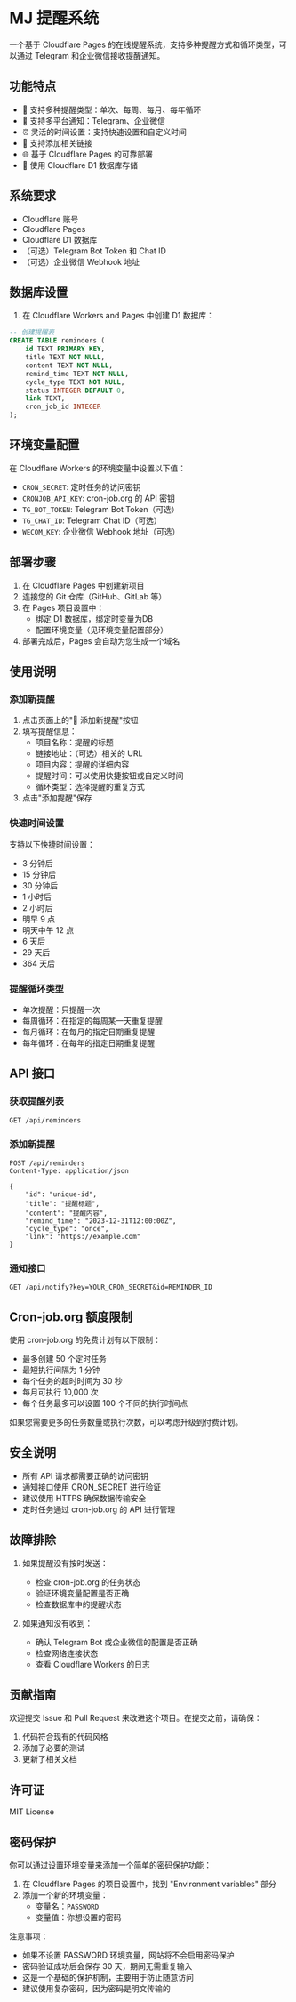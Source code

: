 # MJ 提醒系统

一个基于 Cloudflare Pages 的在线提醒系统，支持多种提醒方式和循环类型，可以通过 Telegram 和企业微信接收提醒通知。

## 功能特点

- 🔔 支持多种提醒类型：单次、每周、每月、每年循环
- 📱 支持多平台通知：Telegram、企业微信
- ⏰ 灵活的时间设置：支持快速设置和自定义时间
- 🔗 支持添加相关链接
- 🌐 基于 Cloudflare Pages 的可靠部署
- 💾 使用 Cloudflare D1 数据库存储

## 系统要求

- Cloudflare 账号
- Cloudflare Pages
- Cloudflare D1 数据库
- （可选）Telegram Bot Token 和 Chat ID
- （可选）企业微信 Webhook 地址

## 数据库设置

1. 在 Cloudflare Workers and Pages 中创建 D1 数据库：

```sql
-- 创建提醒表
CREATE TABLE reminders (
    id TEXT PRIMARY KEY,
    title TEXT NOT NULL,
    content TEXT NOT NULL,
    remind_time TEXT NOT NULL,
    cycle_type TEXT NOT NULL,
    status INTEGER DEFAULT 0,
    link TEXT,
    cron_job_id INTEGER
);
```

## 环境变量配置

在 Cloudflare Workers 的环境变量中设置以下值：

- `CRON_SECRET`: 定时任务的访问密钥
- `CRONJOB_API_KEY`: cron-job.org 的 API 密钥
- `TG_BOT_TOKEN`: Telegram Bot Token（可选）
- `TG_CHAT_ID`: Telegram Chat ID（可选）
- `WECOM_KEY`: 企业微信 Webhook 地址（可选）

## 部署步骤

1. 在 Cloudflare Pages 中创建新项目
2. 连接您的 Git 仓库（GitHub、GitLab 等）
3. 在 Pages 项目设置中：
   - 绑定 D1 数据库，绑定时变量为DB
   - 配置环境变量（见环境变量配置部分）
4. 部署完成后，Pages 会自动为您生成一个域名

## 使用说明

### 添加新提醒

1. 点击页面上的"📑 添加新提醒"按钮
2. 填写提醒信息：
   - 项目名称：提醒的标题
   - 链接地址：（可选）相关的 URL
   - 项目内容：提醒的详细内容
   - 提醒时间：可以使用快捷按钮或自定义时间
   - 循环类型：选择提醒的重复方式
3. 点击"添加提醒"保存

### 快速时间设置

支持以下快捷时间设置：

- 3 分钟后
- 15 分钟后
- 30 分钟后
- 1 小时后
- 2 小时后
- 明早 9 点
- 明天中午 12 点
- 6 天后
- 29 天后
- 364 天后

### 提醒循环类型

- 单次提醒：只提醒一次
- 每周循环：在指定的每周某一天重复提醒
- 每月循环：在每月的指定日期重复提醒
- 每年循环：在每年的指定日期重复提醒

## API 接口

### 获取提醒列表

```http
GET /api/reminders
```

### 添加新提醒

```http
POST /api/reminders
Content-Type: application/json

{
    "id": "unique-id",
    "title": "提醒标题",
    "content": "提醒内容",
    "remind_time": "2023-12-31T12:00:00Z",
    "cycle_type": "once",
    "link": "https://example.com"
}
```

### 通知接口

```http
GET /api/notify?key=YOUR_CRON_SECRET&id=REMINDER_ID
```

## Cron-job.org 额度限制

使用 cron-job.org 的免费计划有以下限制：

- 最多创建 50 个定时任务
- 最短执行间隔为 1 分钟
- 每个任务的超时时间为 30 秒
- 每月可执行 10,000 次
- 每个任务最多可以设置 100 个不同的执行时间点

如果您需要更多的任务数量或执行次数，可以考虑升级到付费计划。

## 安全说明

- 所有 API 请求都需要正确的访问密钥
- 通知接口使用 CRON_SECRET 进行验证
- 建议使用 HTTPS 确保数据传输安全
- 定时任务通过 cron-job.org 的 API 进行管理

## 故障排除

1. 如果提醒没有按时发送：

   - 检查 cron-job.org 的任务状态
   - 验证环境变量配置是否正确
   - 检查数据库中的提醒状态

2. 如果通知没有收到：
   - 确认 Telegram Bot 或企业微信的配置是否正确
   - 检查网络连接状态
   - 查看 Cloudflare Workers 的日志

## 贡献指南

欢迎提交 Issue 和 Pull Request 来改进这个项目。在提交之前，请确保：

1. 代码符合现有的代码风格
2. 添加了必要的测试
3. 更新了相关文档

## 许可证

MIT License

## 密码保护

你可以通过设置环境变量来添加一个简单的密码保护功能：

1. 在 Cloudflare Pages 的项目设置中，找到 "Environment variables" 部分
2. 添加一个新的环境变量：
   - 变量名：`PASSWORD`
   - 变量值：你想设置的密码

注意事项：
- 如果不设置 PASSWORD 环境变量，网站将不会启用密码保护
- 密码验证成功后会保存 30 天，期间无需重复输入
- 这是一个基础的保护机制，主要用于防止随意访问
- 建议使用复杂密码，因为密码是明文传输的
